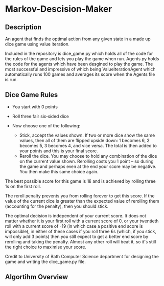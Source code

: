 # Markov-Descision-Maker
## Description
An agent that finds the optimal action from any given state in a made up dice game using value iteration.

Included in the repository is dice_game.py which holds all of the code for the rules of the game and lets you play the game when run. Agents.py holds the code for the agents which have been desgined to play the game. The most successful and impressive of which being ValueIterationAgent which automatically runs 100 games and averages its score when the Agents file is run.

## Dice Game Rules
* You start with 0 points
* Roll three fair six-sided dice
* Now choose one of the following:

   * Stick, accept the values shown. If two or more dice show the same values, then all of them are flipped upside down: 1 becomes 6, 2 becomes 5, 3 becomes 4, and vice versa. The total is then added to your points and this is your final score.
   * Reroll the dice. You may choose to hold any combination of the dice on the current value shown. Rerolling costs you 1 point – so during the game and perhaps even at the end your score may be negative. You then make this same choice again.

The best possible score for this game is 18 and is achieved by rolling three 1s on the first roll.

The reroll penalty prevents you from rolling forever to get this score. If the value of the current dice is greater than the expected value of rerolling them (accounting for the penalty), then you should stick.

The optimal decision is independent of your current score. It does not matter whether it is your first roll with a current score of 0, or your twentieth roll with a current score of -19 (in which case a positive end score is impossible), in either of these cases if you roll three 6s (which, if you stick, will only add 3 points) then you still expect to get a better end score by rerolling and taking the penalty. Almost any other roll will beat it, so it's still the right choice to maximise your score.

Credit to University of Bath Computer Science department for designing the game and writing the dice_game.py file.

## Algortihm Overview
